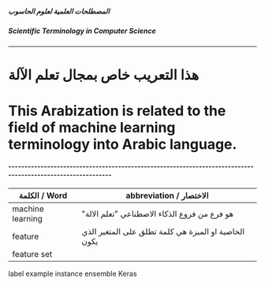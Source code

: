 #####  المصطلحات العلمية لعلوم الحاسوب
#####  Scientific Terminology in Computer Science
----------------------------------------------


# هذا التعريب خاص بمجال تعلم الآلة 
# This Arabization is related to the field of machine learning terminology into Arabic language.


#### ------------------------------------------------------------------------------------------------------------
الكلمة / Word | abbreviation / الاختصار
--------------|----------------------
machine learning | "هو فرع من فروع الذكاء الاصطناعي "تعلم الالة 
feature | الخاصية او الميزة هي كلمة تطلق على المتغير الذي يكون 
feature set |
label
example
instance
ensemble
Keras

